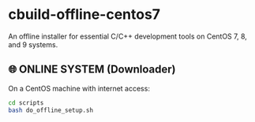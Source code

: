 # cbuild-offline-centos7

An offline installer for essential C/C++ development tools on CentOS 7, 8, and 9 systems.

## 🌐 ONLINE SYSTEM (Downloader)

On a CentOS machine with internet access:

```bash
cd scripts
bash do_offline_setup.sh

